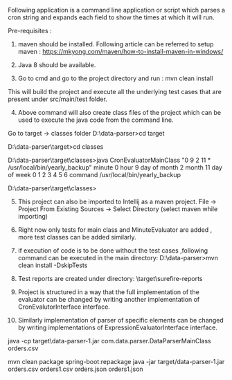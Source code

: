 Following application is a command line application or script which parses a cron string and expands each field
to show the times at which it will run.

Pre-requisites :
1. maven should be installed. Following article can be referred to setup maven :
https://mkyong.com/maven/how-to-install-maven-in-windows/

2. Java 8 should be available.

3. Go to cmd and go to the project directory and run :
mvn clean install

This will build the project and execute all the underlying test cases that are 
present under src/main/test folder.

4. Above command will also create class files of the project which 
can be used to execute the java code from the command line.

Go to target -> classes folder
D:\data-parser>cd target

D:\data-parser\target>cd classes

D:\data-parser\target\classes>java CronEvaluatorMainClass "0 9 2 11 * /usr/local/bin/yearly_backup"
minute         0
hour           9
day of month   2
month          11
day of week    0 1 2 3 4 5 6
command        /usr/local/bin/yearly_backup

D:\data-parser\target\classes>

5. This project can also be imported to Intellij as a maven project.
File -> Project From Existing Sources -> Select Directory (select maven while importing)

6. Right now only tests for main class and MinuteEvaluator are added , more test classes can be added similarly.

7. if execution of code is to be done without the test cases ,following command can be executed in the main directory:
   D:\data-parser>mvn clean install -DskipTests

8. Test reports are created under directory: \target\surefire-reports

9. Project is structured in a way that the full implementation of the evaluator can be changed by writing another
   implementation of CronEvalutorInterface interface.

10. Similarly implementation of parser of specific elements can be changed by writing implementations of ExpressionEvaluatorInterface
    interface.

java -cp target\data-parser-1.jar com.data.parser.DataParserMainClass orders.csv

mvn clean package spring-boot:repackage
java -jar target/data-parser-1.jar orders.csv orders1.csv orders.json orders1.json